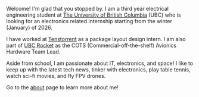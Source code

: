 Welcome! I'm glad that you stopped by. I am a third year electrical engineering student at [The University of British Columbia][1] (UBC) who is looking for an electronics related internship starting from the winter (January) of 2026.

I have worked at [Tenstorrent][2] as a package layout design intern. I am also part of [UBC Rocket][3] as the COTS (Commercial-off-the-shelf) Avionics Hardware Team Lead. 

Aside from school, I am passionate about IT, electronics, and space! I like to keep up with the latest tech news, tinker with electronics, play table tennis, watch sci-fi movies, and fly FPV drones.

Go to the [about][4] page to learn more about me!

[1]: https://www.ubc.ca/
[2]: https://tenstorrent.com/
[3]: https://www.ubcrocket.com/
[4]: /about
